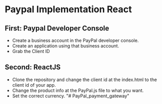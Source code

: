 # Paypal Implementation React

## First: Paypal Developer Console
- Create a business account in the PayPal developer console.
- Create an application using that business account.
- Grab the Client ID

## Second: ReactJS
- Clone the repository and change the client id at the index.html to the client id of your app.
- Change the product info at the PayPal.js file to what you want.
- Set the correct currency.
"# PayPal_payment_gateway" 
